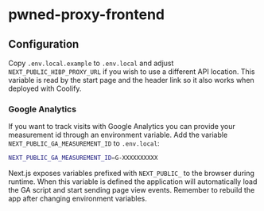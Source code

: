 # pwned-proxy-frontend

## Configuration

Copy `.env.local.example` to `.env.local` and adjust `NEXT_PUBLIC_HIBP_PROXY_URL`
if you wish to use a different API location. This variable is read by the
start page and the header link so it also works when deployed with Coolify.

### Google Analytics

If you want to track visits with Google Analytics you can provide your
measurement id through an environment variable. Add the variable
`NEXT_PUBLIC_GA_MEASUREMENT_ID` to `.env.local`:

```bash
NEXT_PUBLIC_GA_MEASUREMENT_ID=G-XXXXXXXXXX
```

Next.js exposes variables prefixed with `NEXT_PUBLIC_` to the browser during
runtime. When this variable is defined the application will automatically load
the GA script and start sending page view events. Remember to rebuild the app
after changing environment variables.
